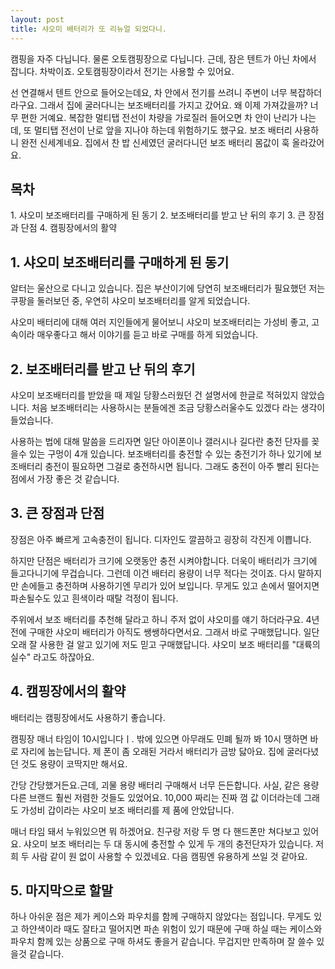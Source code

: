 ```yaml
---
layout: post
title: 샤오미 배터리가 또 리뉴얼 되었다니.
---
```


캠핑을 자주 다닙니다. 물론 오토캠핑장으로 다닙니다.
근데, 잠은 텐트가 아닌 차에서 잡니다. 차박이죠. 오토캠핑장이라서 전기는 사용할 수 있어요.

선 연결해서 텐트 안으로 들어오는데요, 차 안에서 전기를 쓰려니 주변이 너무 복잡하더라구요.
그래서 집에 굴러다니는 보조배터리를 가지고 갔어요.
왜 이제 가져갔을까? 너무 편한 거예요.
복잡한 멀티탭 전선이 차량을 가로질러 들어오면 차 안이 난리가 나는데, 또 멀티탭 전선이 난로 앞을 지나야 하는데 위험하기도 했구요.
보조 배터리 사용하니 완전 신세계네요.
집에서 찬 밥 신세였던 굴러다니던 보조 배터리 몸값이 훅 올라갔어요.

<h2>목차</h2>
1. 샤오미 보조배터리를 구매하게 된 동기
2. 보조배터리를 받고 난 뒤의 후기
3. 큰 장점과 단점
4. 캠핑장에서의 활약



<h2>1. 샤오미 보조배터리를 구매하게 된 동기</h2>
알터는 울산으로 다니고 있습니다. 집은 부산이기에 당연히 보조배터리가 필요했던 저는 쿠팡을 둘러보던 중, 우연히 샤오미 보조배터리를 알게 되었습니다.

샤오미 배터리에 대해 여러 지인들에게 물어보니 샤오미 보조배터리는 가성비 좋고, 고속이라 매우좋다고 해서 이야기를 듣고 바로 구매를 하게 되었습니다.



<h2>2. 보조배터리를 받고 난 뒤의 후기</h2>
샤오미 보조배터리를 받았을 때 제일 당황스러웠던 건 설명서에 한글로 적혀있지 않았습니다.
처음 보조배터리는 사용하시는 분들에겐 조금 당황스러울수도 있겠다 라는 생각이 들었습니다.

사용하는 법에 대해 말씀을 드리자면 일단 아이폰이나 갤러시나 길다란 충전 단자를 꽂을수 있는 구멍이 4개 있습니다.
보조배터리를 충전할 수 있는 충전기가 하나 있기에 보조배터리 충전이 필요하면 그걸로 충전하시면 됩니다.
그래도 충전이 아주 빨리 된다는 점에서 가장 좋은 것 같습니다.



<h2>3. 큰 장점과 단점</h2>
장점은 아주 빠르게 고속충전이 됩니다. 디자인도 깔끔하고 굉장히 각진게 이쁩니다.

하지만 단점은 배터리가 크기에 오랫동안 충전 시켜야합니다. 더욱이 배터리가 크기에 들고다니기에 무겁습니다. 그런데 이건 배터리 용량이 너무 적다는 것이죠. 다시 말하지만 손에들고 충전하며 사용하기엔 무리가 있어 보입니다. 무게도 있고 손에서 떨어지면 파손될수도 있고 흰색이라 때탈 걱정이 됩니다.

주위에서 보조 배터리를 추천해 달라고 하니 주저 없이 샤오미를 얘기 하더라구요. 4년 전에 구매한 샤오미 배터리가 아직도 쌩쌩하다면서요. 그래서 바로 구매했답니다. 일단 오래 잘 사용한 걸 알고 있기에 저도 믿고 구매했답니다. 샤오미 보조 배터리를 "대륙의 실수" 라고도 하잖아요.



<h2>4. 캠핑장에서의 활약</h2>
배터리는 캠핑장에서도 사용하기 좋습니다.

캠핑장 매너 타임이 10시입니다ㅣ. 밖에 있으면 아무래도 민폐 될까 봐 10시 땡하면 바로 자리에 눕는답니다.
제 폰이 좀 오래된 거라서 배터리가 금방 닳아요.
집에 굴러다녔던 것도 용량이 코딱지만 해서요.

간당 간당했거든요.근데, 괴물 용량 배터리 구매해서 너무 든든합니다. 사실, 같은 용량 다른 브랜드 훨씬 저렴한 것들도 있었어요. 10,000 짜리는 진짜 껌 값 이더라는데 그래도 가성비 갑이라는 샤오미 보조 배터리를 제 품에 안았답니다.

매너 타임 돼서 누워있으면 뭐 하겠어요. 친구랑 저랑 두 명 다 핸드폰만 쳐다보고 있어요.
샤오미 보조 배터리는 두 대 동시에 충전할 수 있게 두 개의 충전단자가 있습니다.
저희 두 사람 같이 원 없이 사용할 수 있겠네요. 다음 캠핑엔 유용하게 쓰일 것 같아요.


<h2>5. 마지막으로 할말</h2>
하나 아쉬운 점은 제가 케이스와 파우치를 함께 구매하지 않았다는 점입니다.
무게도 있고 하얀색이라 때도 잘타고 떨어지면 파손 위험이 있기 때문에 구매 하실 때는 케이스와 파우치 함께 있는 상품으로 구매 하셔도 좋을거 같습니다. 무겁지만 만족하며 잘 쓸수 있을것 같습니다.